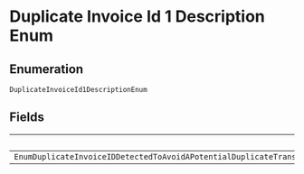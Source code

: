 
# Duplicate Invoice Id 1 Description Enum

## Enumeration

`DuplicateInvoiceId1DescriptionEnum`

## Fields

| Name |
|  --- |
| `EnumDuplicateInvoiceIDDetectedToAvoidAPotentialDuplicateTransactionYourAccountSettingRequiresThatInvoiceIdBeUniqueForEachTransaction` |

